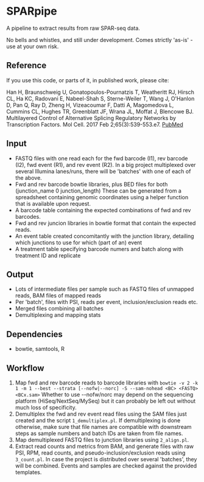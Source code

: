 SPARpipe
========

A pipeline to extract results from raw SPAR-seq data.

No bells and whistles, and still under development. Comes strictly 'as-is' - use at your own risk.

Reference
---------
If you use this code, or parts of it, in published work, please cite:

Han H, Braunschweig U, Gonatopoulos-Pournatzis T, Weatheritt RJ, Hirsch CL, Ha KC, Radovani E, Nabeel-Shah S, Sterne-Weiler T, Wang J, O'Hanlon D, Pan Q, Ray D, Zheng H, Vizeacoumar F, Datti A, Magomedova L, Cummins CL, Hughes TR, Greenblatt JF, Wrana JL, Moffat J, Blencowe BJ. Multilayered Control of Alternative Splicing Regulatory Networks by Transcription Factors. Mol Cell. 2017 Feb 2;65(3):539-553.e7. [PubMed](https://www.ncbi.nlm.nih.gov/pubmed/28157508)


Input
-----
* FASTQ files with one read each for the fwd barcode (I1), rev barcode (I2),
  fwd event (R1), and rev event (R2). In a big project multiplexed over several
  Illumina lanes/runs, there will be 'batches' with one of each of the above.
* Fwd and rev barcode bowtie libraries, plus BED files for both (junction_name 0 junction_length)
  These can be generated from a spreadsheet containing genomic coordinates using a helper function
  that is available upon request.
* A barcode table containing the expected combinations of fwd and rev barcodes.
* Fwd and rev juncion libraries in bowtie format that contain the expected reads.
* An event table created concomitantly with the junction library, detailing which
  junctions to use for which (part of an) event
* A treatment table specifying barcode numers and batch along with treatment ID and replicate

Output
------
* Lots of intermediate files per sample such as FASTQ files of unmapped reads, 
  BAM files of mapped reads
* Per 'batch', files with PSI, reads per event, inclusion/exclusion reads etc.
* Merged files combining all batches
* Demultiplexing and mapping stats

Dependencies
------------
* bowtie, samtools, R

Workflow
--------
1. Map fwd and rev barcode reads to barcode libraries with 
     `bowtie -v 2 -k 1 -m 1 --best --strata [--nofw|--norc] -S --sam-nohead <BC> <FASTQ> <BCx.sam>`
     Whether to use --nofw/norc may depend on the sequencing platform (HiSeq/NextSeq/MySeq)
     but it can probably be left out without much loss of specificity.
2. Demultiplex the fwd and rev event read files using the SAM files just created 
     and the script `1_demultiplex.pl`. If demultiplexing is done otherwise, make sure 
     that file names are compatible with downstream steps as sample numbers and batch IDs are
     taken from file names.
3. Map demultiplexed FASTQ files to junction libraries using `2_align.pl`.
4. Extract read counts and metrics from BAM, and generate files with raw PSI, RPM, read counts, 
     and pseudo-inclusion/exclusion reads using `3_count.pl`. In case the
     project is distributed over several 'batches', they will be combined. Events and samples 
     are checked against the provided templates.

     